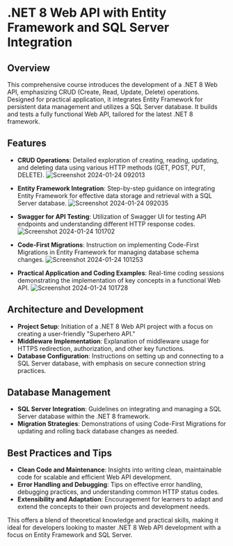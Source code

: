 # .NET 8 Web API with Entity Framework and SQL Server Integration

## Overview
This comprehensive course introduces the development of a .NET 8 Web API, emphasizing CRUD (Create, Read, Update, Delete) operations. Designed for practical application, it integrates Entity Framework for persistent data management and utilizes a SQL Server database. It builds and tests a fully functional Web API, tailored for the latest .NET 8 framework.

## Features
- **CRUD Operations**: Detailed exploration of creating, reading, updating, and deleting data using various HTTP methods (GET, POST, PUT, DELETE).
  ![Screenshot 2024-01-24 092013](https://github.com/bestcoolestp/.NET8_Web_API_EF_CRUD-Migrations-SQL_Server-/assets/108534975/2c8e031d-e219-4aa4-ac1e-88bf01d8b7ba)
  
- **Entity Framework Integration**: Step-by-step guidance on integrating Entity Framework for effective data storage and retrieval with a SQL Server database.
  ![Screenshot 2024-01-24 092035](https://github.com/bestcoolestp/.NET8_Web_API_EF_CRUD-Migrations-SQL_Server-/assets/108534975/6299e28f-4b88-4886-b479-87687cf41bf1)

- **Swagger for API Testing**: Utilization of Swagger UI for testing API endpoints and understanding different HTTP response codes.
  ![Screenshot 2024-01-24 101702](https://github.com/bestcoolestp/.NET8_Web_API_EF_CRUD-Migrations-SQL_Server-/assets/108534975/0e69986f-e754-4890-9040-3627d7bcb7fc)

- **Code-First Migrations**: Instruction on implementing Code-First Migrations in Entity Framework for managing database schema changes.
  ![Screenshot 2024-01-24 101253](https://github.com/bestcoolestp/.NET8_Web_API_EF_CRUD-Migrations-SQL_Server-/assets/108534975/52d3cccb-a02b-4d77-b924-3bbdb2ed5e3b)

- **Practical Application and Coding Examples**: Real-time coding sessions demonstrating the implementation of key concepts in a functional Web API.
  ![Screenshot 2024-01-24 101728](https://github.com/bestcoolestp/.NET8_Web_API_EF_CRUD-Migrations-SQL_Server-/assets/108534975/f809c668-b0d6-45f4-b617-196bebdd4cfe)

    

## Architecture and Development
- **Project Setup**: Initiation of a .NET 8 Web API project with a focus on creating a user-friendly "Superhero API."
- **Middleware Implementation**: Explanation of middleware usage for HTTPS redirection, authorization, and other key functions.
- **Database Configuration**: Instructions on setting up and connecting to a SQL Server database, with emphasis on secure connection string practices.

## Database Management
- **SQL Server Integration**: Guidelines on integrating and managing a SQL Server database within the .NET 8 framework.
- **Migration Strategies**: Demonstrations of using Code-First Migrations for updating and rolling back database changes as needed.

## Best Practices and Tips
- **Clean Code and Maintenance**: Insights into writing clean, maintainable code for scalable and efficient Web API development.
- **Error Handling and Debugging**: Tips on effective error handling, debugging practices, and understanding common HTTP status codes.
- **Extensibility and Adaptation**: Encouragement for learners to adapt and extend the concepts to their own projects and development needs.

This offers a blend of theoretical knowledge and practical skills, making it ideal for developers looking to master .NET 8 Web API development with a focus on Entity Framework and SQL Server.
